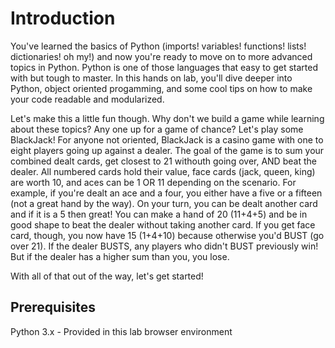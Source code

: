 # Introduction

You've learned the basics of Python (imports! variables! functions! lists! dictionaries! oh my!) and now you're ready to move on to more advanced topics in Python. Python is one of those languages that easy to get started with but tough to master.  In this hands on lab, you'll dive deeper into Python, object oriented progamming, and some cool tips on how to make your code readable and modularized.

Let's make this a little fun though.  Why don't we build a game while learning about these topics?  Any one up for a game of chance?  Let's play some BlackJack!   For anyone not oriented, BlackJack is a casino game with one to eight players going up against a dealer.  The goal of the game is to sum your combined dealt cards, get closest to 21 withouth going over, AND beat the dealer. All numbered cards hold their value, face cards (jack, queen, king) are worth 10, and aces can be 1 OR 11 depending on the scenario. For example, if you're dealt an ace and a four, you either have a five or a fifteen (not a great hand by the way).  On your turn, you can be dealt another card and if it is a 5 then great!  You can make a hand of 20 (11+4+5) and be in good shape to beat the dealer without taking another card.  If you get face card, though, you now have 15 (1+4+10) because otherwise you'd BUST (go over 21). If the dealer BUSTS, any players who didn't BUST previously win!  But if the dealer has a higher sum than you, you lose.   

With all of that out of the way, let's get started!

## Prerequisites

Python 3.x - Provided in this lab browser environment
